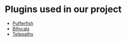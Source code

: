 # Plugins used in our project

* [Pufferfish](https://www.food4rhino.com/app/pufferfish)
* [Bifocals](https://www.food4rhino.com/app/bifocals)
* [Telepathy](https://www.food4rhino.com/app/telepathy)

